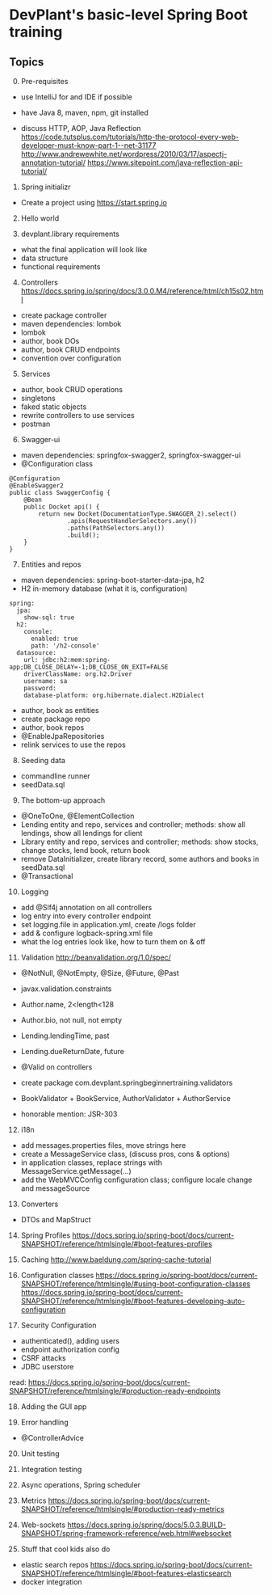 # DevPlant's basic-level Spring Boot training

## Topics
0. Pre-requisites
- use IntelliJ for and IDE if possible
- have Java 8, maven, npm, git installed

- discuss HTTP, AOP, Java Reflection
https://code.tutsplus.com/tutorials/http-the-protocol-every-web-developer-must-know-part-1--net-31177
http://www.andrewewhite.net/wordpress/2010/03/17/aspectj-annotation-tutorial/
https://www.sitepoint.com/java-reflection-api-tutorial/


1. Spring initializr
- Create a project using https://start.spring.io

2. Hello world

3. devplant.library requirements
- what the final application will look like
- data structure
- functional requirements

4. Controllers
https://docs.spring.io/spring/docs/3.0.0.M4/reference/html/ch15s02.html
- create package controller
- maven dependencies: lombok
- lombok
- author, book DOs
- author, book CRUD endpoints
- convention over configuration

5. Services
- author, book CRUD operations
- singletons
- faked static objects
- rewrite controllers to use services
- postman

6. Swagger-ui
- maven dependencies: springfox-swagger2, springfox-swagger-ui
- @Configuration class
```
@Configuration
@EnableSwagger2
public class SwaggerConfig {
	@Bean
	public Docket api() {
		return new Docket(DocumentationType.SWAGGER_2).select()
				.apis(RequestHandlerSelectors.any())
				.paths(PathSelectors.any())
				.build();
	}
}
```

7. Entities and repos
- maven dependencies: spring-boot-starter-data-jpa, h2
- H2 in-memory database (what it is, configuration)
```
spring:
  jpa:
    show-sql: true
  h2:
    console:
      enabled: true
      path: '/h2-console'
  datasource:
    url: jdbc:h2:mem:spring-app;DB_CLOSE_DELAY=-1;DB_CLOSE_ON_EXIT=FALSE
    driverClassName: org.h2.Driver
    username: sa
    password: 
    database-platform: org.hibernate.dialect.H2Dialect
```
- author, book as entities
- create package repo
- author, book repos
- @EnableJpaRepositories
- relink services to use the repos

8. Seeding data
- commandline runner
- seedData.sql

9. The bottom-up approach
- @OneToOne, @ElementCollection
- Lending entity and repo, services and controller; methods: show all lendings, show all lendings for client
- Library entity and repo, services and controller; methods: show stocks, change stocks, lend book, return book
- remove DataInitializer, create library record, some authors and books in seedData.sql 
- @Transactional

10. Logging
- add @Slf4j annotation on all controllers
- log entry into every controller endpoint
- set logging.file in application.yml, create /logs folder
- add & configure logback-spring.xml file
- what the log entries look like, how to turn them on & off

11. Validation
http://beanvalidation.org/1.0/spec/
- @NotNull, @NotEmpty, @Size, @Future, @Past
- javax.validation.constraints
- Author.name, 2<length<128
- Author.bio, not null, not empty
- Lending.lendingTime, past
- Lending.dueReturnDate, future
- @Valid on controllers

- create package com.devplant.springbeginnertraining.validators
- BookValidator + BookService, AuthorValidator + AuthorService

- honorable  mention: JSR-303

12. i18n
- add messages.properties files, move strings here
- create a MessageService class, (discuss pros, cons & options)
- in application classes, replace strings with MessageService.getMessage(...)
- add the WebMVCConfig configuration class; configure locale change and messageSource

13. Converters
- DTOs and MapStruct

14. Spring Profiles
https://docs.spring.io/spring-boot/docs/current-SNAPSHOT/reference/htmlsingle/#boot-features-profiles

15. Caching
http://www.baeldung.com/spring-cache-tutorial


16. Configuration classes
https://docs.spring.io/spring-boot/docs/current-SNAPSHOT/reference/htmlsingle/#using-boot-configuration-classes
https://docs.spring.io/spring-boot/docs/current-SNAPSHOT/reference/htmlsingle/#boot-features-developing-auto-configuration

17. Security Configuration
- authenticated(), adding users
- endpoint authorization config
- CSRF attacks
- JDBC userstore

read:
https://docs.spring.io/spring-boot/docs/current-SNAPSHOT/reference/htmlsingle/#production-ready-endpoints


18. Adding the GUI app

19. Error handling
- @ControllerAdvice

20. Unit testing

21. Integration testing

22. Async operations, Spring scheduler

23. Metrics
https://docs.spring.io/spring-boot/docs/current-SNAPSHOT/reference/htmlsingle/#production-ready-metrics

24. Web-sockets
https://docs.spring.io/spring/docs/5.0.3.BUILD-SNAPSHOT/spring-framework-reference/web.html#websocket

25. Stuff that cool kids also do
- elastic search repos
https://docs.spring.io/spring-boot/docs/current-SNAPSHOT/reference/htmlsingle/#boot-features-elasticsearch
- docker integration

